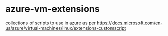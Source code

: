 # azure-vm-extensions

collections of scripts to use in azure as per https://docs.microsoft.com/en-us/azure/virtual-machines/linux/extensions-customscript
